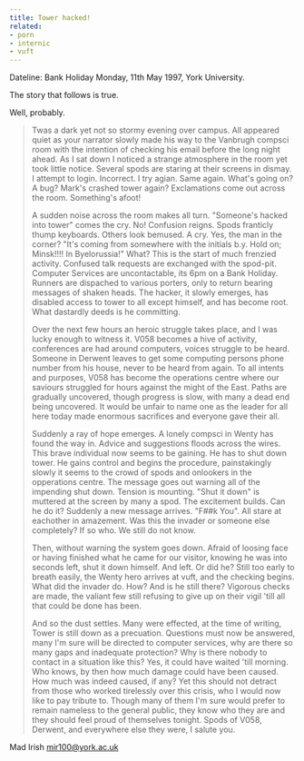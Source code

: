 ```yaml
---
title: Tower hacked!
related:
- porn
- internic
- vuft
---
```


Dateline: Bank Holiday Monday, 11th May 1997, York University.

The story that follows is true.

Well, probably.

> Twas a dark yet not so stormy evening over campus. All appeared
> quiet as your narrator slowly made his way to the Vanbrugh compsci
> room with the intention of checking his email before the long night
> ahead. As I sat down I noticed a strange atmosphere in the room yet
> took little notice. Several spods are staring at their screens in
> dismay. I attempt to login. Incorrect. I try agian. Same
> again. What's going on? A bug? Mark's crashed tower again?
> Exclamations come out across the room. Something's afoot!
>
> A sudden noise across the room makes all turn. "Someone's hacked
> into tower" comes the cry. No! Confusion reigns. Spods franticly
> thump keyboards. Others look bemused. A cry. Yes, the man in the
> corner? "It's coming from somewhere with the initials b.y. Hold on;
> Minsk!!!! In Byelorussia!" What? This is the start of much frenzied
> activity. Confused talk requests are exchanged with the
> spod-pit. Computer Services are uncontactable, its 6pm on a Bank
> Holiday. Runners are dispached to various porters, only to return
> bearing messages of shaken heads. The hacker, it slowly emerges, has
> disabled access to tower to all except himself, and has become
> root. What dastardly deeds is he committing.
>
> Over the next few hours an heroic struggle takes place, and I was
> lucky enough to witness it. V058 becomes a hive of activity,
> conferences are had around computers, voices struggle to be
> heard. Someone in Derwent leaves to get some computing persons phone
> number from his house, never to be heard from again. To all intents
> and purposes, V058 has become the operations centre where our
> saviours struggled for hours against the might of the East. Paths
> are gradually uncovered, though progress is slow, with many a dead
> end being uncovered. It would be unfair to name one as the leader
> for all here today made enormous sacrifices and everyone gave their
> all.
>
> Suddenly a ray of hope emerges. A lonely compsci in Wenty has found
> the way in. Advice and suggestions floods across the wires. This
> brave individual now seems to be gaining. He has to shut down
> tower. He gains control and begins the procedure, painstakingly
> slowly it seems to the crowd of spods and onlookers in the
> opperations centre. The message goes out warning all of the
> impending shut down. Tension is mounting. "Shut it down" is muttered
> at the screen by many a spod. The excitement builds. Can he do it?
> Suddenly a new message arrives. "F##k You". All stare at eachother
> in amazement. Was this the invader or someone else completely? If so
> who. We still do not know.
>
> Then, without warning the system goes down. Afraid of loosing face
> or having finished what he came for our visitor, knowing he was into
> seconds left, shut it down himself. And left. Or did he? Still too
> early to breath easily, the Wenty hero arrives at vuft, and the
> checking begins. What did the invader do. How? And is he still
> there? Vigorous checks are made, the valiant few still refusing to
> give up on their vigil 'till all that could be done has been.
>
> And so the dust settles. Many were effected, at the time of writing,
> Tower is still down as a precuation. Questions must now be answered,
> many I'm sure will be directed to computer services, why are there
> so many gaps and inadequate protection? Why is there nobody to
> contact in a situation like this? Yes, it could have waited 'till
> morning. Who knows, by then how much damage could have been
> caused. How much was indeed caused, if any? Yet this should not
> detract from those who worked tirelessly over this crisis, who I
> would now like to pay tribute to. Though many of them I'm sure would
> prefer to remain nameless to the general public, they know who they
> are and they should feel proud of themselves tonight. Spods of V058,
> Derwent, and everywhere else they were, I salute you.

Mad Irish mir100@york.ac.uk
